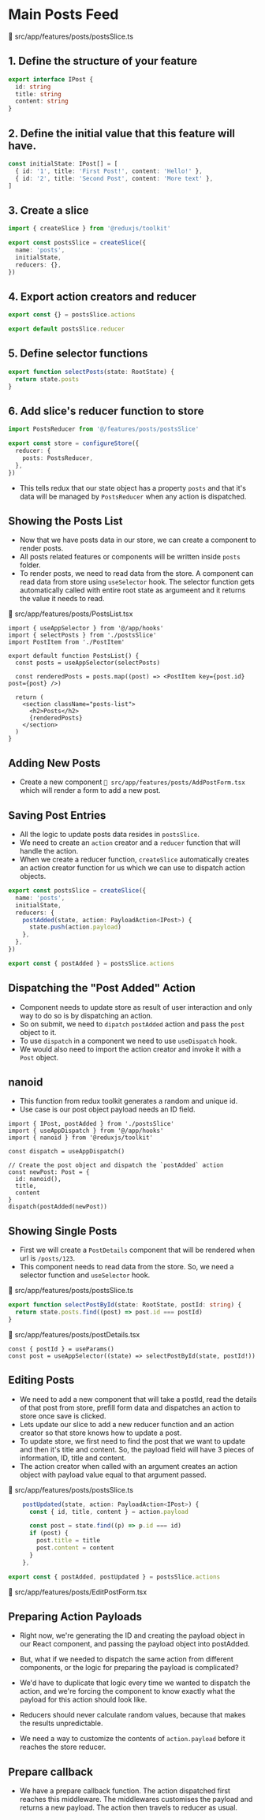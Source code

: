 # Main Posts Feed


📁 src/app/features/posts/postsSlice.ts

## 1. Define the structure of your feature

```ts
export interface IPost {
  id: string
  title: string
  content: string
}
```

## 2. Define the initial value that this feature will have.

```ts
const initialState: IPost[] = [
  { id: '1', title: 'First Post!', content: 'Hello!' },
  { id: '2', title: 'Second Post', content: 'More text' },
]
```

## 3. Create a slice

```ts
import { createSlice } from '@reduxjs/toolkit'

export const postsSlice = createSlice({
  name: 'posts',
  initialState,
  reducers: {},
})
```

## 4. Export action creators and reducer

```ts
export const {} = postsSlice.actions

export default postsSlice.reducer
```

## 5. Define selector functions

```ts
export function selectPosts(state: RootState) {
  return state.posts
}
```

## 6. Add slice's reducer function to store

```ts
import PostsReducer from '@/features/posts/postsSlice'

export const store = configureStore({
  reducer: {
    posts: PostsReducer,
  },
})
```
- This tells redux that our state object has a property `posts` and that it's data will be managed by `PostsReducer` when any action is dispatched.



## Showing the Posts List

- Now that we have posts data in our store, we can create a component to render posts.
- All posts related features or components will be written inside `posts` folder.
- To render posts, we need to read data from the store. A component can read data from store using `useSelector` hook. The selector function gets automatically called with entire root state as argumeent and it returns the value it needs to read.


📁 src/app/features/posts/PostsList.tsx

```tsx
import { useAppSelector } from '@/app/hooks'
import { selectPosts } from './postsSlice'
import PostItem from './PostItem'

export default function PostsList() {
  const posts = useAppSelector(selectPosts)

  const renderedPosts = posts.map((post) => <PostItem key={post.id} post={post} />)

  return (
    <section className="posts-list">
      <h2>Posts</h2>
      {renderedPosts}
    </section>
  )
}

```


## Adding New Posts

- Create a new component `📁 src/app/features/posts/AddPostForm.tsx` which will render a form to add a new post.


## Saving Post Entries

- All the logic to update posts data resides in `postsSlice`.
- We need to create an `action` creator and a `reducer` function that will handle the action.
- When we create a reducer function, `createSlice` automatically creates an action creator function for us which we can use to dispatch action objects.

```ts
export const postsSlice = createSlice({
  name: 'posts',
  initialState,
  reducers: {
    postAdded(state, action: PayloadAction<IPost>) {
      state.push(action.payload)
    },
  },
})

export const { postAdded } = postsSlice.actions
```

## Dispatching the "Post Added" Action

- Component needs to update store as result of user interaction and only way to do so is by dispatching an action.
- So on submit, we need to `dipatch` `postAdded` action and pass the `post` object to it.
- To use `dispatch` in a component we need to use `useDispatch` hook.
- We would also need to import the action creator and invoke it with a `Post` object.

## nanoid

- This function from redux toolkit generates a random and unique id.
- Use case is our post object payload needs an ID field.


```tsx
import { IPost, postAdded } from './postsSlice'
import { useAppDispatch } from '@/app/hooks'
import { nanoid } from '@reduxjs/toolkit'

const dispatch = useAppDispatch()

// Create the post object and dispatch the `postAdded` action
const newPost: Post = {
  id: nanoid(),
  title,
  content
}
dispatch(postAdded(newPost))

```


## Showing Single Posts

- First we will create a `PostDetails` component that will be rendered when url is `/posts/123`.
- This component needs to read data from the store. So, we need a selector function and `useSelector` hook.


📁 src/app/features/posts/postsSlice.ts

```ts
export function selectPostById(state: RootState, postId: string) {
  return state.posts.find((post) => post.id === postId)
}
```

📁 src/app/features/posts/postDetails.tsx

```tsx
const { postId } = useParams()
const post = useAppSelector((state) => selectPostById(state, postId!))

```


## Editing Posts

- We need to add a new component that will take a postId, read the details of that post from store, prefill form data and dispatches an action to store once save is clicked.
- Lets update our slice to add a new reducer function and an action creator so that store knows how to update a post.
- To update store, we first need to find the post that we want to update and then it's title and content. So, the payload field will have 3 pieces of information, ID, title and content.
- The action creator when called with an argument creates an action object with payload value equal to that argument passed.


📁 src/app/features/posts/postsSlice.ts

```ts
    postUpdated(state, action: PayloadAction<IPost>) {
      const { id, title, content } = action.payload

      const post = state.find((p) => p.id === id)
      if (post) {
        post.title = title
        post.content = content
      }
    },

export const { postAdded, postUpdated } = postsSlice.actions

```


📁 src/app/features/posts/EditPostForm.tsx



## Preparing Action Payloads

- Right now, we're generating the ID and creating the payload object in our React component, and passing the payload object into postAdded.
- But, what if we needed to dispatch the same action from different components, or the logic for preparing the payload is complicated?
- We'd have to duplicate that logic every time we wanted to dispatch the action, and we're forcing the component to know exactly what the payload for this action should look like.
- Reducers should never calculate random values, because that makes the results unpredictable.


- We need a way to customize the contents of `action.payload` before it reaches the store reducer.


## Prepare callback

- We have a prepare callback function. The action dispatched first reaches this middleware. The middlewares customises the payload and returns a new payload. The action then travels to reducer as usual.
